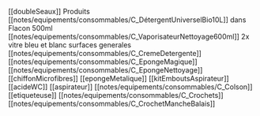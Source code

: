 [[doubleSeaux]]
Produits [[notes/equipements/consommables/C_DétergentUniverselBio10L]] dans Flacon 500ml
[[notes/equipements/consommables/C_VaporisateurNettoyage600ml]] 2x vitre bleu et blanc surfaces generales
[[notes/equipements/consommables/C_CremeDetergente]] 
[[notes/equipements/consommables/C_EpongeMagique]]
[[notes/equipements/consommables/C_EpongeNettoyage]]
[[chiffonMicrofibres]]
[[epongeMetalique]]
[[kitEmboutsAspirateur]]
[[acideWC]]
[[aspirateur]]
[[notes/equipements/consommables/C_Colson]]
[[etiqueteuse]]
[[notes/equipements/consommables/C_Crochets]]
[[notes/equipements/consommables/C_CrochetMancheBalais]]